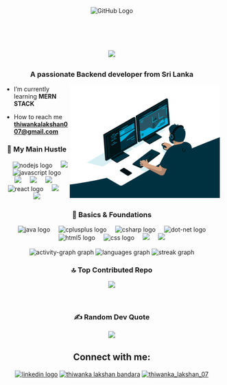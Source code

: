 <div align="center">
<img src="https://github.com/raghavk16/raghavk16/blob/master/octo.gif" alt="GitHub Logo" width="150" height="150" />
</div>
<br>
<br>
<h1 align="center">
  <a href="https://git.io/typing-svg">
    <img src="https://readme-typing-svg.herokuapp.com/?lines=Hello,+There!+👋;I+am+Thiwanka....;Nice+to+meet+you!&center=true&size=30">
  </a>
</h1>

<h3 align="center">A passionate Backend developer from Sri Lanka</h3>

<p align="left"> <ig src="https://komarev.com/ghpvc/?username=thiwankaLakshan&label=Profile%20views&color=b40e5e&style=flat" alt="thiwankaLakshan" /> </p>

<img align="right" alt="Coding" width="350" src="code.gif">


- I’m currently learning **MERN STACK**

-  How to reach me **thiwankalakshan007@gmail.com**


<h3 align="center">🚀 My Main Hustle</h3>
<div align="center">
  <img width="12" />
  <img src="https://cdn.simpleicons.org/nodedotjs/339933" height="40" alt="nodejs logo"  />
  <img width="12" />
  <img src="https://cdn.jsdelivr.net/gh/devicons/devicon@latest/icons/express/express-original-wordmark.svg" height="40"/>        
  <img width="12" />
  <img src="https://skillicons.dev/icons?i=js" height="40" alt="javascript logo"  />
  <img width="12" />
  <img src="https://cdn.jsdelivr.net/gh/devicons/devicon@latest/icons/mysql/mysql-original-wordmark.svg" height="40"/>
  <img width="12" />
  <img src="https://cdn.jsdelivr.net/gh/devicons/devicon@latest/icons/postgresql/postgresql-original-wordmark.svg" height="40"/>
  <img width="12" />
  <img src="https://cdn.jsdelivr.net/gh/devicons/devicon@latest/icons/mongodb/mongodb-original-wordmark.svg" height="40"/>
  <img width="12" />
  <img src="https://skillicons.dev/icons?i=react" height="40" alt="react logo"  />
  <img width="12" />
  <img src="https://cdn.jsdelivr.net/gh/devicons/devicon@latest/icons/python/python-original-wordmark.svg" height="40"/>
  <img width="12" />
  <img src="https://cdn.jsdelivr.net/gh/devicons/devicon@latest/icons/docker/docker-original-wordmark.svg" height="40"/>
  
           
</div>
<h3 align="center">🧠 Basics & Foundations</h3>
<div align="center">

  <img width="12" />
  <img src="https://cdn.jsdelivr.net/gh/devicons/devicon/icons/java/java-original.svg" height="40" alt="java logo"  />
  <img width="12" />
  <img src="https://cdn.jsdelivr.net/gh/devicons/devicon/icons/cplusplus/cplusplus-original.svg" height="40" alt="cplusplus logo"  />
  <img width="12" />
  <img src="https://cdn.jsdelivr.net/gh/devicons/devicon/icons/csharp/csharp-original.svg" height="40" alt="csharp logo"  />
  <img width="12" />
  <img src="https://cdn.jsdelivr.net/gh/devicons/devicon/icons/dot-net/dot-net-original.svg" height="40" alt="dot-net logo"  />
  <img width="12" />
  <img src="https://cdn.jsdelivr.net/gh/devicons/devicon/icons/html5/html5-original.svg" height="40" alt="html5 logo"  />
  <img width="12" />
  <img src="https://cdn.jsdelivr.net/gh/devicons/devicon/icons/css3/css3-original.svg" height="40" alt="css logo"  />
  <img width="12" />
  <img src="https://cdn.jsdelivr.net/gh/devicons/devicon@latest/icons/figma/figma-original.svg" height="40"/>
  <img width="12" />
  <img src="https://cdn.jsdelivr.net/gh/devicons/devicon@latest/icons/php/php-original.svg" height="40"/>
          
<br>
<br>
<div align="center">
  <img src="https://github-readme-activity-graph.vercel.app/graph?username=thiwankaLakshan&radius=16&theme=react&area=true&order=5&custom_title=Thiwanka's%20Contribution%20Graph&hide_title=false&hide_border=false" height="300" alt="activity-graph graph"  />
  <img src="https://github-readme-stats.vercel.app/api/top-langs?username=thiwankaLakshan&locale=en&hide_title=false&layout=compact&card_width=320&langs_count=5&theme=react&hide_border=false&order=2" height="150" alt="languages graph"  />
  <img src="https://streak-stats.demolab.com?user=thiwankaLakshan&locale=en&mode=daily&theme=react&hide_border=false&border_radius=5&order=3" height="150" alt="streak graph"  />
</div>
<h3 align="center">🔝 Top Contributed Repo </h3>
<p align="center">
<img src="https://github-contributor-stats.vercel.app/api?username=thiwankaLakshan&limit=5&theme=react&combine_all_yearly_contributions=true"/></p>
<br>

<h3 align="center">✍️ Random Dev Quote  </h3>
<p align="center">
<img src="https://quotes-github-readme.vercel.app/api?type=horizontal&theme=moonlight"/></p>


<h2 align="center">Connect with me:</h2>
<p align="center">
<a href="https://www.linkedin.com/in/thiwanka-lakshan-bb6b43352/" target="_blank"><img align="center" src="https://raw.githubusercontent.com/maurodesouza/profile-readme-generator/master/src/assets/icons/social/linkedin/default.svg" width="52" height="40" alt="linkedin logo"  /></a>
<a href="https://fb.com/thiwanka lakshan bandara" target="blank"><img align="center" src="https://raw.githubusercontent.com/rahuldkjain/github-profile-readme-generator/master/src/images/icons/Social/facebook.svg" alt="thiwanka lakshan bandara" height="40" width="52" /></a>
<a href="https://instagram.com/thiwanka_lakshan_07" target="blank"><img align="center" src="https://raw.githubusercontent.com/rahuldkjain/github-profile-readme-generator/master/src/images/icons/Social/instagram.svg" alt="thiwanka_lakshan_07" height="40" width="52" /></a>
</p>
